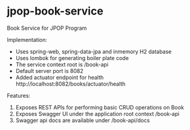 # jpop-book-service
Book Service for JPOP Program

Implementation: 
- Uses spring-web, spring-data-jpa and inmemory H2 database
- Uses lombok for generating boiler plate code
- The service context root is /book-api
- Default server port is 8082
- Added actuator endpoint for health http://localhost:8082/books/actuator/health

Features:
1. Exposes REST APIs for performing basic CRUD operations on Book
2. Exposes Swagger UI under the application root context /book-api
3. Swagger api docs are available under /book-api/docs
